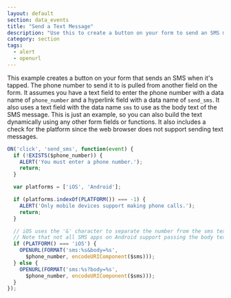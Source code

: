 ```yaml
---
layout: default
section: data_events
title: "Send a Text Message"
description: "Use this to create a button on your form to send an SMS message"
category: section
tags:
  - alert
  - openurl
---
```


This example creates a button on your form that sends an SMS when it's tapped. The phone number to send it to is pulled from another field on the form. It assumes you have a text field to enter the phone number with a data name of `phone_number` and a hyperlink field with a data name of `send_sms`. It also uses a text field with the data name `sms` to use as the body text of the SMS message. This is just an example, so you can also build the text dynamically using any other form fields or functions. It also includes a check for the platform since the web browser does not support sending text messages.

```js
ON('click', 'send_sms', function(event) {
  if (!EXISTS($phone_number)) {
    ALERT('You must enter a phone number.');
    return;
  }

  var platforms = ['iOS', 'Android'];

  if (platforms.indexOf(PLATFORM()) === -1) {
    ALERT('Only mobile devices support making phone calls.');
    return;
  }

  // iOS uses the '&' character to separate the number from the sms text
  // Note that not all SMS apps on Android support passing the body text.
  if (PLATFORM() === 'iOS') {
    OPENURL(FORMAT('sms:%s&body=%s',
      $phone_number, encodeURIComponent($sms)));
  } else {
    OPENURL(FORMAT('sms:%s?body=%s',
      $phone_number, encodeURIComponent($sms)));
  }
});
```
